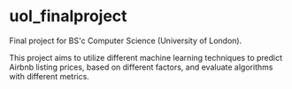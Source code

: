 # uol_finalproject
Final project for BS'c Computer Science (University of London).

This project aims to utilize different machine learning techniques to predict Airbnb listing prices, based on different factors, and evaluate algorithms with different metrics.

